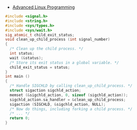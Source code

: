 
* [Advanced Linux Programming](http://discourse-production.oss-cn-shanghai.aliyuncs.com/original/3X/f/4/f4c905949ecd71ab2889b4fd10b1e11910b67460.pdf)

```c
#include <signal.h>
#include <string.h>
#include <sys/types.h>
#include <sys/wait.h>
sig_atomic_t child_exit_status;
void clean_up_child_process (int signal_number)
{
  /* Clean up the child process. */
  int status;
  wait (&status);
  /* Store its exit status in a global variable. */
  child_exit_status = status;
}
int main ()
{
  /* Handle SIGCHLD by calling clean_up_child_process. */
  struct sigaction sigchld_action;
  memset (&sigchld_action, 0, sizeof (sigchld_action));
  sigchld_action.sa_handler = &clean_up_child_process;
  sigaction (SIGCHLD, &sigchld_action, NULL);
  /* Now do things, including forking a child process. */
  /* ... */
  return 0;
}
```

